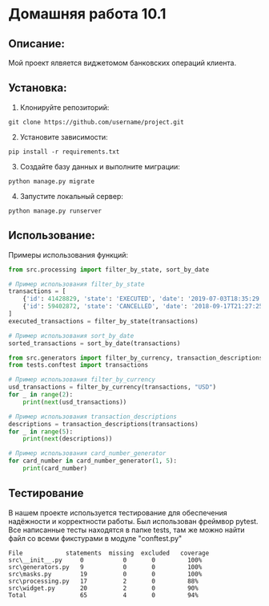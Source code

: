 # Домашняя работа 10.1

## Описание:

Мой проект ялвяется виджетомом банковских операций клиента. 

## Установка:

1. Клонируйте репозиторий:
```
git clone https://github.com/username/project.git
```

2. Установите зависимости:
```
pip install -r requirements.txt
```

3. Создайте базу данных и выполните миграции:
```
python manage.py migrate
```

4. Запустите локальный сервер:
```
python manage.py runserver
```
## Использование:

Примеры использования функций:

```python
from src.processing import filter_by_state, sort_by_date

# Пример использования filter_by_state
transactions = [
    {'id': 41428829, 'state': 'EXECUTED', 'date': '2019-07-03T18:35:29.512364'},
    {'id': 59402872, 'state': 'CANCELLED', 'date': '2018-09-17T21:27:25.241241'}
]
executed_transactions = filter_by_state(transactions)

# Пример использования sort_by_date
sorted_transactions = sort_by_date(transactions)
```

```python
from src.generators import filter_by_currency, transaction_descriptions, card_number_generator
from tests.conftest import transactions

# Пример использования filter_by_currency
usd_transactions = filter_by_currency(transactions, "USD")
for _ in range(2):
    print(next(usd_transactions))

# Пример использования transaction_descriptions
descriptions = transaction_descriptions(transactions)
for _ in range(5):
    print(next(descriptions))

# Пример использования card_number_generator
for card_number in card_number_generator(1, 5):
    print(card_number)
```

## Тестирование

В нашем проекте используется тестирование для обеспечения надёжности и корректности работы. Был использован фреймвор pytest.
Все написанные тесты находятся в папке tests, там же можно найти файл со всеми фикстурами в модуле "conftest.py"

```
File	        statements  missing  excluded   coverage
src\__init__.py	    0	        0       0         100%
src\generators.py   9           0       0         100%
src\masks.py	    19	        0       0         100%
src\processing.py   17	        2       0         88%
src\widget.py	    20	        2       0         90%
Total	            65	        4       0         94%